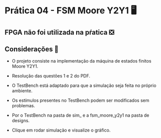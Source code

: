 # Prática 04 - FSM Moore Y2Y1 🖥️

## FPGA não foi utilizada na pŕatica ❎

## Considerações 📝

- O projeto consiste na implementação da máquina de estados finitos Moore Y2Y1.
  
- Resolução das questões 1 e 2 do PDF.
  
- O TestBench está adaptado para que a simulação seja feita no próprio ambiente.
  
- Os estímulos presentes no TestBench podem ser modificados sem problemas.
  
- Por o TestBench na pasta de sim_ e a fsm_moore_y2y1 na pasta de designs.
  
- Clique em rodar simulação e visualize o gráfico.

